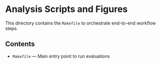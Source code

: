 # Analysis Scripts and Figures

This directory contains the `Makefile` to orchestrate end-to-end workflow steps.

## Contents

-   `Makefile` — Main entry point to run evaluations
